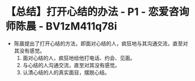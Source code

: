 # 【总结】打开心结的办法 - P1 - 恋爱咨询师陈晨 - BV1zM411q78i

-   陈晨提出了打开心结的方法，即面对心结的人，疯狂地与其沟通交流，直至对其没有感觉。
    1.  面对心结的人，疯狂地给他打电话、约会、见面。
    2.  与心结的人沟通交流，直至对其没有感觉。
    3.  认清心结的人的真实面目，摆脱心结。
